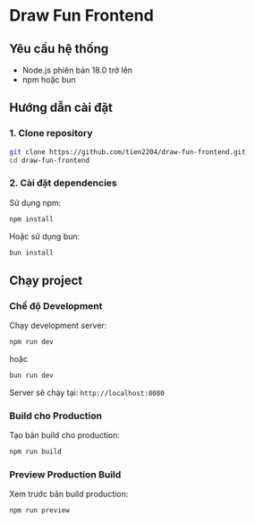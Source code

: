 # Draw Fun Frontend

## Yêu cầu hệ thống

- Node.js phiên bản 18.0 trở lên
- npm hoặc bun

## Hướng dẫn cài đặt

### 1. Clone repository

```bash
git clone https://github.com/tien2204/draw-fun-frontend.git
cd draw-fun-frontend
```

### 2. Cài đặt dependencies

Sử dụng npm:
```bash
npm install
```

Hoặc sử dụng bun:
```bash
bun install
```

## Chạy project

### Chế độ Development

Chạy development server:

```bash
npm run dev
```

hoặc

```bash
bun run dev
```

Server sẽ chạy tại: `http://localhost:8080`

### Build cho Production

Tạo bản build cho production:

```bash
npm run build
```

### Preview Production Build

Xem trước bản build production:

```bash
npm run preview
```
